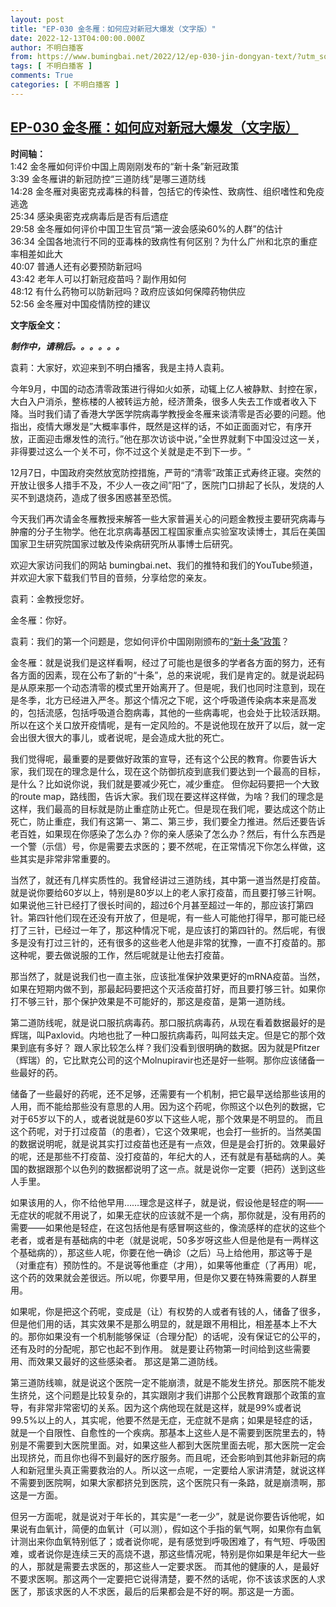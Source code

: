 ```yaml
---
layout: post
title: "EP-030 金冬雁：如何应对新冠大爆发（文字版）"
date: 2022-12-13T04:00:00.000Z
author: 不明白播客
from: https://www.bumingbai.net/2022/12/ep-030-jin-dongyan-text/?utm_source=rss&utm_medium=rss&utm_campaign=ep-030-jin-dongyan-text
tags: [ 不明白播客 ]
comments: True
categories: [ 不明白播客 ]
---
```

<!--1670904000000-->
[EP-030 金冬雁：如何应对新冠大爆发（文字版）](https://www.bumingbai.net/2022/12/ep-030-jin-dongyan-text/?utm_source=rss&utm_medium=rss&utm_campaign=ep-030-jin-dongyan-text)
------

<div>
<div id="buzzsprout-player-11861102"></div><script src="https://www.buzzsprout.com/1982525/11861102-.js?container_id=buzzsprout-player-11861102&amp;player=small" type="text/javascript" charset="utf-8"></script><p><strong>时间轴：<br></strong>1:42 金冬雁如何评价中国上周刚刚发布的“新十条”新冠政策<br>3:39 金冬雁讲的新冠防控“三道防线”是哪三道防线<br>14:28 金冬雁对奥密克戎毒株的科普，包括它的传染性、致病性、组织嗜性和免疫逃逸<br>25:34 感染奥密克戎病毒后是否有后遗症<br>29:58 金冬雁如何评价中国卫生官员“第一波会感染60%的人群”的估计<br>36:34 全国各地流行不同的亚毒株的致病性有何区别？为什么广州和北京的重症率相差如此大<br>40:07 普通人还有必要预防新冠吗<br>43:42 老年人可以打新冠疫苗吗？副作用如何<br>48:12 有什么药物可以防新冠吗？政府应该如何保障药物供应<br>52:56 金冬雁对中国疫情防控的建议</p><p></p><p><strong>文字版全文：</strong></p><p><em><strong>制作中，请稍后。。。。。。</strong></em></p><p>袁莉：大家好，欢迎来到不明白播客，我是主持人袁莉。</p><p>今年9月，中国的动态清零政策进行得如火如荼，动辄上亿人被静默、封控在家，大白入户消杀，整栋楼的人被转运方舱，经济萧条，很多人失去工作或者收入下降。当时我们请了香港大学医学院病毒学教授金冬雁来谈清零是否必要的问题。他指出，疫情大爆发是”大概率事件，既然是这样的话，不如正面面对它，有序开放，正面迎击爆发性的流行。”他在那次访谈中说，”全世界就剩下中国没过这一关，非得要过这么一个关不可，你不过这个关就是走不到下一步。“</p><p>12月7日，中国政府突然放宽防控措施，严苛的“清零”政策正式寿终正寝。突然的开放让很多人措手不及，不少人一夜之间”阳“了，医院门口排起了长队，发烧的人买不到退烧药，造成了很多困惑甚至恐慌。</p><p>今天我们再次请金冬雁教授来解答一些大家普遍关心的问题金教授主要研究病毒与肿瘤的分子生物学。他在北京病毒基因工程国家重点实验室攻读博士，其后在美国国家卫生研究院国家过敏及传染病研究所从事博士后研究。</p><p>欢迎大家访问我们的网站 bumingbai.net、我们的推特和我们的YouTube频道，并欢迎大家下载我们节目的音频，分享给您的亲友。</p><p>袁莉：金教授您好。</p><p>金冬雁：你好。</p><p>袁莉：我们的第一个问题是，您如何评价中国刚刚颁布的<a href="http://www.nhc.gov.cn/xcs/gzzcwj/202212/8278e7a7aee34e5bb378f0e0fc94e0f0.shtml">“新十条”政策</a>？</p><p>金冬雁：就是说我们是这样看啊，经过了可能也是很多的学者各方面的努力，还有各方面的因素，现在公布了新的“十条”，总的来说呢，我们是肯定的。就是说起码是从原来那一个动态清零的模式里开始离开了。但是呢，我们也同时注意到，现在是冬季，北方已经进入严冬。那这个情况之下呢，这个呼吸道传染病本来是高发的，包括流感，包括呼吸道合胞病毒，其他的一些病毒呢，也会处于比较活跃期。 所以在这个关口放开疫情呢，是有一定风险的。不是说他现在放开了以后，就一定会出很大很大的事儿，或者说呢，是会造成大批的死亡。&nbsp;</p><p>我们觉得呢，最重要的是要做好政策的宣导，还有这个公民的教育。你要告诉大家，我们现在的理念是什么，现在这个防御抗疫到底我们要达到一个最高的目标，是什么？比如说你说，我们就是要减少死亡，减少重症。 但你起码要把一个大致的route map，路线图，告诉大家。我们现在要这样这样做，为啥？我们的理念是这样，我们最高的目标就是防止重症防止死亡。但是现在我们呢，要达成这个防止死亡，防止重症，我们有这第一、第二、第三步，我们要全力推进。然后还要告诉老百姓，如果现在你感染了怎么办？你的亲人感染了怎么办？然后，有什么东西是一个警（示信）号，你是需要去求医的；要不然呢，在正常情况下你怎么样做，这些其实是非常非常重要的。&nbsp;</p><p>当然了，就还有几样实质性的。我曾经讲过三道防线，其中第一道当然是打疫苗。就是说你要给60岁以上，特别是80岁以上的老人家打疫苗，而且要打够三针啊。如果说他三针已经打了很长时间的，超过6个月甚至超过一年的，那应该打第四针。第四针他们现在还没有开放了，但是呢，有一些人可能他打得早，那可能已经打了三针，已经过一年了，那这种情况下呢，是应该打的第四针的。然后呢，有很多是没有打过三针的，还有很多的这些老人他是非常的犹豫，一直不打疫苗的。那这种呢，要去做说服的工作，然后呢就是让他去打疫苗。</p><p>那当然了，就是说我们也一直主张，应该批准保护效果更好的mRNA疫苗。当然，如果在短期内做不到，那最起码要把这个灭活疫苗打好，而且要打够三针。如果你打不够三针，那个保护效果是不可能好的，那这是疫苗，是第一道防线。</p><p>第二道防线呢，就是说口服抗病毒药。那口服抗病毒药，从现在看着数据最好的是辉瑞，叫Paxlovid。内地也批了一种口服抗病毒药，叫阿兹夫定。但是它的那个效果到底有多好？ 跟人家比较怎么样？我们没看到很明确的数据。因为就是Pfitzer（辉瑞）的，它比默克公司的这个Molnupiravir也还是好一些啊。那你应该储备一些最好的药。</p><p>储备了一些最好的药呢，还不足够，还需要有一个机制，把它最早送给那些该用的人用，而不能给那些没有意思的人用。因为这个药呢，你照这个以色列的数据，它对于65岁以下的人，或者说就是60岁以下这些人呢，那个效果是不明显的。 而且这个药呢，对于打过疫苗（的患者），它这个效果呢，也会打一些折的。当然美国的数据说明呢，就是说其实打过疫苗也还是有一点效，但是是会打折的。效果最好的呢，还是那些不打疫苗、没打疫苗的，年纪大的人，还有就是有基础病的人。美国的数据跟那个以色列的数据都说明了这一点。就是说你一定要（把药）送到这些人手里。</p><p>如果该用的人，你不给他早用……理念是这样子，就是说，假设他是轻症的啊——无症状的呢就不用说了，如果无症状的应该就不是一个病，那你就是，没有用药的需要——如果他是轻症，在这包括他是有感冒啊这些的，像流感样的症状的这些个老者，或者是有基础病的中老（就是说呢，50多岁呀这些人但是他是有一两样这个基础病的），那这些人呢，你要在他一确诊（之后）马上给他用，那这等于是（对重症有）预防性的。不是说等他重症（才用），如果等他重症（了再用）呢，这个药的效果就会差很远。所以呢，你要早用，但是你又要在特殊需要的人群里用。&nbsp;</p><p>如果呢，你是把这个药呢，变成是（让）有权势的人或者有钱的人，储备了很多，但是他们用的话，其实效果不是那么明显的，就是跟不用相比，相差基本上不大的。那你如果没有一个机制能够保证（合理分配）的话呢，没有保证它的公平的，还有及时的分配呢，那它也起不到作用。 就是要让药物第一时间给到这些需要用、而效果又最好的这些感染者。 那这是第二道防线。</p><p>第三道防线嘛，就是说这个医院一定不能崩溃，就是不能发生挤兑。那医院不能发生挤兑，这个问题是比较复杂的，其实跟刚才我们讲那个公民教育跟那个政策的宣导，有非常非常密切的关系。因为这个病他现在就是这样，就是99%或者说99.5%以上的人，其实呢，他要不然是无症，无症就不是病；如果是轻症的话，就是一个自限性、自愈性的一个疾病。那基本上这些人是不需要到医院里去的，特别是不需要到大医院里面。对，如果这些人都到大医院里面去呢，那大医院一定会出现挤兑，而且你也得不到最好的医疗服务。而且呢，还会影响到其他非新冠的病人和新冠里头真正需要救治的人。所以这一点呢，一定要给人家讲清楚，就说这样不需要到医院啊，如果大家都挤兑到医院，这个医院只有一条路，就是崩溃啊，那这是一方面。</p><p>但另一方面呢，就是说对于年长的，其实是“一老一少”，就是说你要告诉他呢，如果说有血氧计，简便的血氧计（可以测），假如这个手指的氧气啊，如果你有血氧计测出来你血氧特别低了；或者说你呢，是有感觉到呼吸困难了，有气短、呼吸困难，或者说你是连续三天的高烧不退，那这些情况呢，特别是你如果是年纪大一些的人，那就是需要去求医的，那这些人一定要求医。 而其他的健康的人，是最好不要求医啊。那这两个一定要把它说得清楚，要不然的话呢，你不该该求医的人求医了，那该求医的人不求医，最后的后果都会是不好的啊。那这是一方面。</p>
</div>
